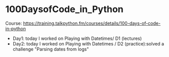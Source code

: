 # 100DaysofCode_in_Python
Course: https://training.talkpython.fm/courses/details/100-days-of-code-in-python 

* Day1: today I worked on Playing with Datetimes/ D1 (lectures)
* Day2:  today I worked on Playing with Datetimes / D2 (practice):solved a challenge "Parsing dates from logs"
